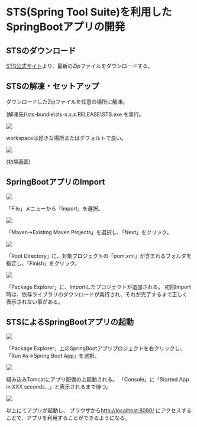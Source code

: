 # STS(Spring Tool Suite)を利用したSpringBootアプリの開発

## STSのダウンロード

[STS公式サイト](https://spring.io/tools)より、最新のZipファイルをダウンロードする。

## STSの解凍・セットアップ

ダウンロードしたZipファイルを任意の場所に解凍。

(解凍先)\sts-bundle\sts-x.x.x.RELEASE\STS.exe
を実行。

![](./images/develop_spring-app_with_sts/WS000000.JPG)

workspaceは好きな場所またはデフォルトで良い。

![](./images/develop_spring-app_with_sts/WS000001.JPG)

(初期画面)

## SpringBootアプリのImport

![](./images/develop_spring-app_with_sts/WS000002.JPG)

「File」メニューから「Import」を選択。

![](./images/develop_spring-app_with_sts/WS000003.JPG)

「Maven->Existing Maven Projects」を選択し、「Next」をクリック。

![](./images/develop_spring-app_with_sts/WS000004.JPG)

「Root Directory」に、対象プロジェクトの「pom.xml」が含まれるフォルダを指定し、「Finish」をクリック。

![](./images/develop_spring-app_with_sts/WS000005.JPG)

「Package Explorer」に、Importしたプロジェクトが追加される。
初回Import時は、依存ライブラリのダウンロードが実行され、それが完了するまで正しく表示されない事がある。

## STSによるSpringBootアプリの起動

![](./images/develop_spring-app_with_sts/WS000006.JPG)

「Package Explorer」上のSpringBootアプリプロジェクトを右クリックし、
「Run As->Spring Boot App」を選択。

![](./images/develop_spring-app_with_sts/WS000007.JPG)

組み込みTomcatにアプリ配備の上起動される。
「Console」に「Started App in XXX seconds...」と表示されるまで待つ。

![](./images/develop_spring-app_with_sts/WS000008.JPG)

以上にてアプリが起動し、
ブラウザから[http://localhost:8080/](http://localhost:8080/)
にアクセスすることで、アプリを利用することができるようになる。
